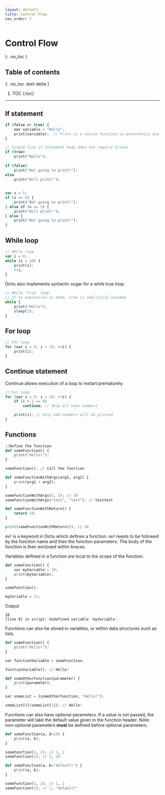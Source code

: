 ```yaml
---
layout: default
title: Control Flow
nav_order: 7
---
```


# Control Flow
{: .no_toc }

## Table of contents
{: .no_toc .text-delta }

1. TOC
{:toc}

---
## If statement

```js
if (false or true) {
    var variable = "Hello";
    print(variable);  // Print is a native function so parenthesis are required
}

// Single line if statement body does not require braces
if (true)
    print("Hello");
    
if (false)
    print("Not going to print!");
else
    print("Will print!");
    
    
var x = 5;
if (x == 6) {
    print("Not going to print!");
} else if (x == 5) {
    print("Will print!");
} else {
    print("Not going to print!");
}
```
## While loop

```js
// While loop
var i = 0;
while (i < 10) {
    print(i);
    ++i;
}
```

Dictu also implements syntactic sugar for a while true loop.

```js
// While 'true' loop
// If no expression is made, true is implicitly assumed
while {
    print("Hello");
    sleep(1);
}
```

## For loop

```js
// For loop
for (var i = 0; i < 10; ++i) {
    print(i);
}
```

## Continue statement

Continue allows execution of a loop to restart prematurely.

```js
// For loop
for (var i = 0; i < 10; ++i) {
    if (i % 2 == 0)
        continue; // Skip all even numbers

    print(i); // Only odd numbers will be printed
}
```

## Functions

```python
//Define the function 
def someFunction() {
    print("Hello!");
}

someFunction(); // Call the function

def someFunctionWithArgs(arg1, arg2) {
    print(arg1 + arg2);
}

someFunctionWithArgs(5, 5); // 10
someFunctionWithArgs("test", "test"); // testtest

def someFunctionWithReturn() {
    return 10;
}

print(someFunctionWithReturn()); // 10
```

`def` is a keyword in Dictu which defines a function. `def` needs to be followed by the function name and then the function parameters. The body of the function is then enclosed within braces.

Variables defined in a function are local to the scope of the function.

```python
def someFunction() {
    var myVariable = 10;
    print(myVariable);
}

someFunction();

myVariable = 11;
```
Output
```
10
[line 8] in script: Undefined variable 'myVariable'.
```

Functions can also be stored in variables, or within data structures such as lists.

```python
def someFunction() {
    print("Hello!");
}

var functionVariable = someFunction;

functionVariable(); // Hello!

def someOtherFunction(parameter) {
    print(parameter);
}

var someList = [someOtherFunction, "Hello!"];

someList[0](someList[1]); // Hello!
```

Functions can also have optional parameters. If a value is not passed, the parameter will take the default value
given in the function header. Note: non-optional parameters **must** be defined before optional parameters.

```python
def someFunction(a, b=10) {
    print(a, b);
}

someFunction(1, 2); // 1, 2
someFunction(1); // 1, 10

def someFunction(a, b="default!") {
    print(a, b);
}

someFunction(1, 2); // 1, 2
someFunction(1); // 1, "default!"
```